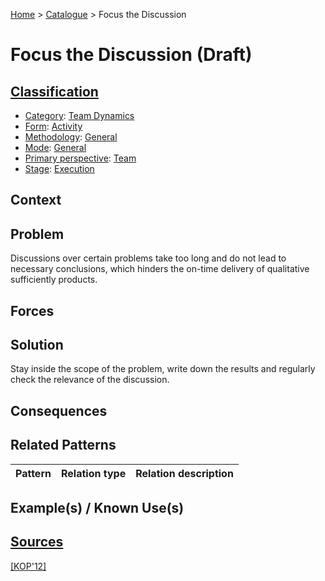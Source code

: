 [Home](../README.md) > [Catalogue](../Patterns_catalogue.md) > Focus the Discussion

# Focus the Discussion (Draft)

## [Classification](facets/facets.md)

- [Category](facets/categories/categories.md): [Team Dynamics](facets/categories/Team_Dynamics.md)
- [Form](facets/forms/forms.md): [Activity](facets/categories/Activity.md)
- [Methodology](facets/methodologies/methodologies.md): [General](facets/methodologies/General.md)
- [Mode](facets/modes/modes.md): [General](facets/modes/General.md)
- [Primary perspective](facets/perspectives/perspectives.md): [Team](facets/perspectives/Team.md)
- [Stage](facets/stages/modes.md): [Execution](facets/stages/Execution.md)

## Context

## Problem

Discussions over certain problems take too long and do not lead to necessary conclusions, which hinders the on-time delivery of qualitative sufficiently products.

## Forces

## Solution

Stay inside the scope of the problem, write down the results and regularly check the relevance of the discussion.

## Consequences

## Related Patterns

|Pattern|Relation type|Relation description|
|--|--|--|
 
## Example(s) / Known Use(s)

## [Sources](../References.md)

[[KOP'12]](publications/kop12/kop12.md)
